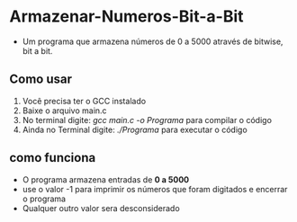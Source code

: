 # Armazenar-Numeros-Bit-a-Bit
- Um programa que armazena números de 0 a 5000 através de bitwise, bit a bit.

## Como usar
1. Você precisa ter o GCC instalado
2. Baixe o arquivo main.c
3. No terminal digite:  *gcc main.c -o Programa*  para compilar o código
4. Ainda no Terminal digite:  *./Programa*  para executar o código

## como funciona
- O programa armazena entradas de **0 a 5000**
- use o valor -1 para imprimir os números que foram digitados e encerrar o programa
- Qualquer outro valor sera desconsiderado
